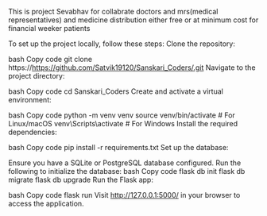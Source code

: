 
This is project  Sevabhav for collabrate doctors and mrs(medical representatives) and medicine distribution either free or at minimum cost for financial weeker  patients 


To set up the project locally, follow these steps:
Clone the repository:

bash
Copy code
git clone https://https://github.com/Satvik19120/Sanskari_Coders/.git
Navigate to the project directory:

bash
Copy code
cd Sanskari_Coders
Create and activate a virtual environment:

bash
Copy code
python -m venv venv
source venv/bin/activate  # For Linux/macOS
venv\Scripts\activate  # For Windows
Install the required dependencies:

bash
Copy code
pip install -r requirements.txt
Set up the database:

Ensure you have a SQLite or PostgreSQL database configured.
Run the following to initialize the database:
bash
Copy code
flask db init
flask db migrate
flask db upgrade
Run the Flask app:

bash
Copy code
flask run
Visit http://127.0.0.1:5000/ in your browser to access the application.
